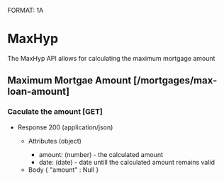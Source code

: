 FORMAT: 1A

# MaxHyp

The MaxHyp API allows for calculating the maximum mortgage amount

## Maximum Mortgae Amount [/mortgages/max-loan-amount]

### Caculate the amount [GET]

+ Response 200 (application/json)

  + Attributes (object)

    + amount: (number) - the calculated amount
    + date: (date) - date untill the calculated amount remains valid

  - Body
    {
      "amount" : Null
    }
